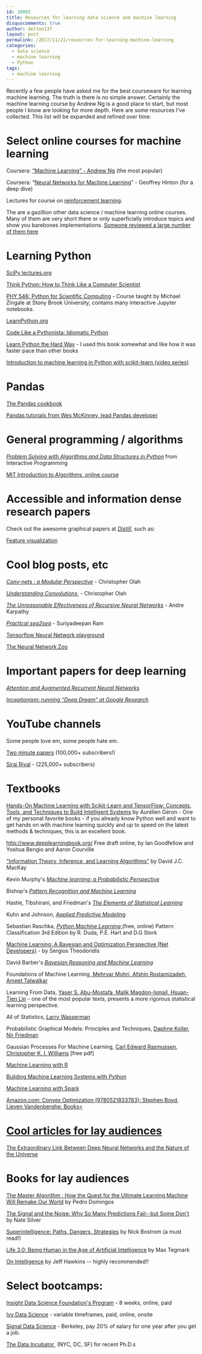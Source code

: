 ```yaml
---
id: 10002
title: Resources for learning data science and machine learning
disquscomments: true
author: delton137
layout: post
permalink: /2017/11/21/resources-for-learning-machine-learning
categories:
  - data science
  - machine learning
  - Python
tags:
  - machine learning
---
```


Recently a few people have asked me for the best courseware for learning machine learning. The truth is there is no simple answer. Certainly the machine learning course by Andrew Ng is a good place to start, but most people I know are looking for more depth. Here are some resources I've collected. This list will be expanded and refined over time:

# Select online courses for machine learning
Coursera: <a href="https://www.coursera.org/learn/machine-learning">“Machine Learning” - Andrew Ng</a> (the most popular)

Coursera: “<a href="https://www.coursera.org/learn/neural-networks">Neural Networks for Machine Learning</a>” - Geoffrey Hinton (for a deep dive)

Lectures for course on [reinforcement learning](https://drive.google.com/drive/folders/0B-WvrETGtkesN29sV1g3aXZ1Z0U).

The are a gazillion other data science / machine learning online courses. Many of them are very short there or only superficially introduce topics and show you barebones implementations. [Someone reviewed a large number of them here](http://www.skilledup.com/articles/list-data-science-bootcamps)

# Learning Python
[SciPy lectures.org](http://www.scipy-lectures.org/)

[Think Python: How to Think Like a Computer Scientist]([http://greenteapress.com/thinkpython2/html/index.html])

[PHY 546: Python for Scientific Computing](http://bender.astro.sunysb.edu/classes/python-science/) - Course taught by Michael Zingale at Stony Brook University, contains many interactive Jupyter notebooks.

[LearnPython.org](https://www.learnpython.org/)

[Code Like a Pythonista: Idiomatic Python](http://python.net/~goodger/projects/pycon/2007/idiomatic/handout.html)

[Learn Python the Hard Way](https://learnpythonthehardway.org/) - I used this book somewhat and like how it was faster pace than other books

[Introduction to machine learning in Python with scikit-learn (video series)](http://www.dataschool.io/machine-learning-with-scikit-learn/)

# Pandas
<a href="http://pandas.pydata.org/pandas-docs/stable/cookbook.html">The Pandas cookbook</a>

<a href="http://pandas.pydata.org/pandas-docs/stable/cookbook.html">Pandas tutorials from Wes McKinney, lead Pandas developer</a>

# General programming / algorithms
<a href="http://interactivepython.org/runestone/static/pythonds/index.html"><em>Problem Solving with Algorithms and Data Structures in Python</em></a> from Interactive Programming

<a href="http://ocw.mit.edu/courses/electrical-engineering-and-computer-science/6-046j-introduction-to-algorithms-sma-5503-fall-2005/video-lectures/">MIT Introduction to Algorithms  online course<a/>

# Accessible and information dense research papers
Check out the awesome graphical papers at [*Distill*](https://distill.pub/), such as:

[Feature visualization](https://distill.pub/2017/feature-visualization/)

# Cool blog posts, etc
<a href="http://colah.github.io/posts/2014-07-Conv-Nets-Modular/">*Conv-nets : a Modular Perspective*</a>  - Christopher Olah

<a href="http://colah.github.io/posts/2014-07-Understanding-Convolutions/"><em>Understanding Convolutions </em></a> - Christopher Olah

<em><a href="http://karpathy.github.io/2015/05/21/rnn-effectiveness/">The Unreasonable Effectiveness of Recursive Neural Networks</a></em> - Andre Karpathy

<a href="http://suriyadeepan.github.io/2016-12-31-practical-seq2seq/"><em>Practical seq2seq</em></a> - Suriyadeepan Ram

[Tensorflow Neural Network playground](http://playground.tensorflow.org)

[The Neural Network Zoo](http://www.asimovinstitute.org/neural-network-zoo/)

# Important papers for deep learning
<a href="https://distill.pub/2016/augmented-rnns/"><em>Attention and Augmented Recurrent Neural Networks</em></a>

<em><a href="https://research.googleblog.com/2015/06/inceptionism-going-deeper-into-neural.html">Inceptionism: running “Deep Dream” at Google Research </a></em>

# YouTube channels
Some people love em, some people hate em.

[Two minute papers](https://www.youtube.com/user/keeroyz) (100,000+ subscribers!)

[Siraj Rival](https://www.youtube.com/channel/UCWN3xxRkmTPmbKwht9FuE5A) - (225,000+ subscribers)

# Textbooks
[Hands-On Machine Learning with Scikit-Learn and TensorFlow: Concepts, Tools, and Techniques to Build Intelligent Systems](https://www.amazon.com/Hands-Machine-Learning-Scikit-Learn-TensorFlow/dp/1491962291/) by Aurélien Géron  - One of my personal favorite books - if you already know Python well and want to get hands on with machine learning quickly and up to speed on the latest methods & techniques, this is an excellent book.

<a href="http://www.deeplearningbook.org/">http://www.deeplearningbook.org/</a>  Free draft online, by Ian Goodfellow and Yoshua Bengio and Aaron Courville

<a href="http://www.inference.phy.cam.ac.uk/itila/p0.html">“Information Theory, Inference, and Learning Algorithms”</a> by David J.C. MacKay

Kevin Murphy's <a href="http://www.cs.ubc.ca/~murphyk/MLbook/"><em>Machine learning: a Probabilistic Perspective</em></a>

Bishop's <a href="http://research.microsoft.com/en-us/um/people/cmbishop/prml/"><em>Pattern Recognition and Machine Learning</em></a>

Hastie, Tibshirani, and Friedman's <a href="http://statweb.stanford.edu/~tibs/ElemStatLearn/"><em>The Elements of Statistical Learning</em></a>

Kuhn and Johnson, <a href="http://appliedpredictivemodeling.com/"><em>Applied Predictive Modeling</em></a>

Sebastian Raschka, <a href="https://github.com/rasbt/python-machine-learning-book"><em>Python Machine Learning </em></a>(free, online)
Pattern Classification 3rd Edition by R. Duda, P.E. Hart and D.G Stork

[Machine Learning: A Bayesian and Optimization Perspective (Net Developers)](https://www.amazon.com/Machine-Learning-Optimization-Perspective-Developers/dp/0128015225)  - by Sergios Theodoridis

David Barber's <a href="http://web4.cs.ucl.ac.uk/staff/D.Barber/pmwiki/pmwiki.php?n=Brml.HomePage"><em>Bayesian Reasoning and Machine Learning</em></a>

Foundations of Machine Learning,<a href="http://www.amazon.com/dp/026201825X"> Mehryar Mohri, Afshin Rostamizadeh, Ameet Talwalkar</a>

Learning From Data, <a href="http://www.amazon.com/gp/product/1600490069">Yaser S. Abu-Mostafa, Malik Magdon-Ismail, Hsuan-Tien Lin</a> - one of the most popular texts, presents a more rigorous statistical learning perspective.

All of Statistics, <a href="http://www.amazon.com/All-Statistics-Statistical-Inference-Springer/dp/0387402721">Larry Wasserman</a>

Probabilistic Graphical Models: Principles and Techniques, <a href="http://www.amazon.com/Probabilistic-Graphical-Models-Principles-Computation/dp/0262013193">Daphne Koller, Nir Friedman</a>

Gaussian Processes For Machine Learning, <a href="http://www.amazon.com/Gaussian-Processes-Learning-Adaptive-Computation/dp/026218253X">Carl Edward Rasmussen, Christopher K. I. Williams</a> [free pdf]

<a href="http://bit.ly/16bxAum">Machine Learning with R</a>

<a href="http://bit.ly/1vHzOWS">Building Machine Learning Systems with Python</a>

<a href="http://bit.ly/1GnnQdE">Machine Learning with Spark</a>

<a href="http://amzn.to/2hhrJgh">Amazon.com: Convex Optimization (9780521833783): Stephen Boyd, Lieven Vandenberghe: Books<

# Cool articles for lay audiences
[The Extraordinary Link Between Deep Neural Networks and the Nature of the Universe](https://www.technologyreview.com/s/602344/the-extraordinary-link-between-deep-neural-networks-and-the-nature-of-the-universe/)

# Books for lay audiences
[The Master Algorithm : How the Quest for the Ultimate Learning Machine Will Remake Our World](https://www.amazon.com/Master-Algorithm-Ultimate-Learning-Machine/dp/0465065708/ref=sr_1_1?s=books&ie=UTF8&qid=1470187436&sr=1-1&keywords=The+master+algorithm) by Pedro Domingos

[The Signal and the Noise: Why So Many Predictions Fail--but Some Don't](https://www.amazon.com/Signal-Noise-Many-Predictions-Fail-but/dp/0143125087]) by Nate Silver

[Superintelligence: Paths, Dangers, Strategies](https://www.amazon.com/Superintelligence-Dangers-Strategies-Nick-Bostrom/dp/1501227742) by Nick Bostrom (a must read!)

[Life 3.0: Being Human in the Age of Artificial Intelligence](https://www.amazon.com/Life-3-0-Being-Artificial-Intelligence/dp/1101946598/ref=pd_lpo_sbs_14_t_0?_encoding=UTF8&psc=1&refRID=WET67SS3VH7X000BVQAM) by Max Tegmark

[On Intelligence](https://www.amazon.com/Intelligence-Understanding-Creation-Intelligent-Machines/dp/0805078533) by Jeff Hawkins -- highly recommended!!

# Select bootcamps:  
<a href="https://www.thedataincubator.com/foundations.html">Insight Data Science Foundation's Program</a> - 8 weeks, online, paid

<a href="http://ivydatascience.com/platform/">Ivy Data Science</a> - variable timeframes, paid, online, onsite

<a href="http://signaldatascience.com/">Signal Data Science</a> - Berkeley, pay 20% of salary for one year after you get a job.

<a href="https://www.thedataincubator.com/">The Data Incubator </a> (NYC, DC, SF) for recent Ph.D.s
